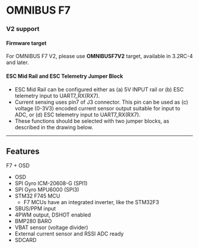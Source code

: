 # OMNIBUS F7

### V2 support
#### Firmware target
For OMNIBUS F7 V2, please use **OMNIBUSF7V2** target, available in 3.2RC-4 and later.

#### ESC Mid Rail and ESC Telemetry Jumper Block
- ESC Mid Rail can be configured either as (a) 5V INPUT rail or (b) ESC telemetry input to UART7_RX(RX7).
- Current sensing uses pin7 of J3 connector. This pin can be used as (c) voltage (0-3V3) encoded current sensor output suitable for input to ADC, or (d) ESC telemetry input to UART7_RX(RX7).
- These functions should be selected with two jumper blocks, as described in the drawing below.

---
## Features
F7 + OSD

- OSD
- SPI Gyro ICM-20608-G (SPI1)
- SPI Gyro MPU6000 (SPI3)
- STM32 F745 MCU
  - F7 MCUs have an integrated inverter, like the STM32F3
- SBUS/PPM input
- 4PWM output, DSHOT enabled
- BMP280 BARO
- VBAT sensor (voltage divider)
- External current sensor and RSSI ADC ready
- SDCARD